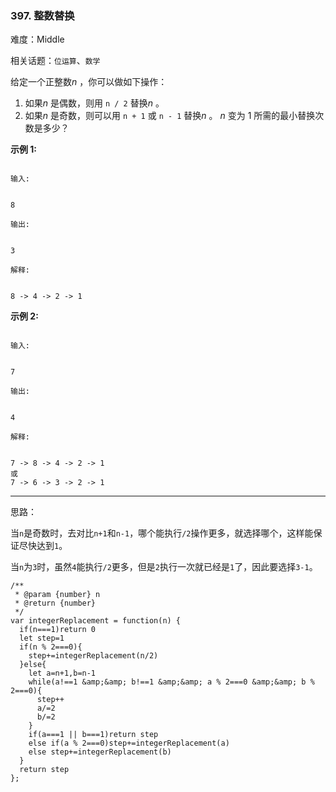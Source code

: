 ### 397. 整数替换

难度：Middle

相关话题：`位运算`、`数学`

给定一个正整数*n* ，你可以做如下操作：



1. 如果*n* 是偶数，则用 `n / 2` 替换*n* 。
2. 如果*n* 是奇数，则可以用 `n + 1` 或 `n - 1` 替换*n* 。
*n* 变为 1 所需的最小替换次数是多少？



**示例 1:** 



```

输入:


8

输出:


3

解释:


8 -> 4 -> 2 -> 1
```


**示例 2:** 



```

输入:


7

输出:


4

解释:


7 -> 8 -> 4 -> 2 -> 1
或
7 -> 6 -> 3 -> 2 -> 1
```



-----

思路：

当`n`是奇数时，去对比`n+1`和`n-1`，哪个能执行`/2`操作更多，就选择哪个，这样能保证尽快达到`1`。

当`n`为`3`时，虽然`4`能执行`/2`更多，但是`2`执行一次就已经是`1`了，因此要选择`3-1`。
```
/**
 * @param {number} n
 * @return {number}
 */
var integerReplacement = function(n) {
  if(n===1)return 0
  let step=1
  if(n % 2===0){
    step+=integerReplacement(n/2)
  }else{
    let a=n+1,b=n-1
    while(a!==1 &amp;&amp; b!==1 &amp;&amp; a % 2===0 &amp;&amp; b % 2===0){
      step++
      a/=2
      b/=2
    }
    if(a===1 || b===1)return step
    else if(a % 2===0)step+=integerReplacement(a)
    else step+=integerReplacement(b)
  }
  return step
};
```

